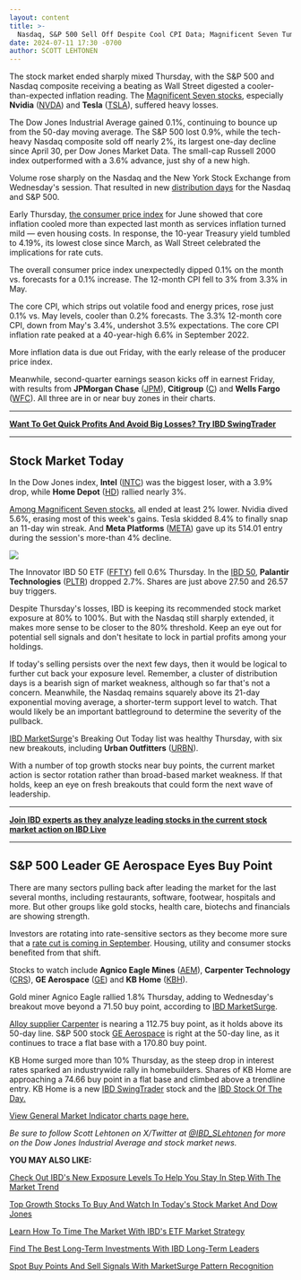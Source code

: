 ```yaml
---
layout: content
title: >-
  Nasdaq, S&P 500 Sell Off Despite Cool CPI Data; Magnificent Seven Tumble
date: 2024-07-11 17:30 -0700
author: SCOTT LEHTONEN
---
```






The stock market ended sharply mixed Thursday, with the S&P 500 and Nasdaq composite receiving a beating as Wall Street digested a cooler-than-expected inflation reading. The [Magnificent Seven stocks](https://www.investors.com/research/magnificent-seven-stocks-to-buy-and-and-watch/), especially **Nvidia** ([NVDA](https://research.investors.com/quote.aspx?symbol=NVDA)) and **Tesla** ([TSLA](https://research.investors.com/quote.aspx?symbol=TSLA)), suffered heavy losses.




The Dow Jones Industrial Average gained 0.1%, continuing to bounce up from the 50-day moving average. The S&P 500 lost 0.9%, while the tech-heavy Nasdaq composite sold off nearly 2%, its largest one-day decline since April 30, per Dow Jones Market Data. The small-cap Russell 2000 index outperformed with a 3.6% advance, just shy of a new high.


Volume rose sharply on the Nasdaq and the New York Stock Exchange from Wednesday's session. That resulted in new [distribution days](https://www.investors.com/how-to-invest/investors-corner/stock-market-timing-the-subtle-sign-of-market-tops/) for the Nasdaq and S&P 500.


Early Thursday, [the consumer price index](https://www.investors.com/news/economy/cpi-inflation-june-2024-federal-reserve-rate-cuts-sp-500/) for June showed that core inflation cooled more than expected last month as services inflation turned mild — even housing costs. In response, the 10-year Treasury yield tumbled to 4.19%, its lowest close since March, as Wall Street celebrated the implications for rate cuts.


The overall consumer price index unexpectedly dipped 0.1% on the month vs. forecasts for a 0.1% increase. The 12-month CPI fell to 3% from 3.3% in May.


The core CPI, which strips out volatile food and energy prices, rose just 0.1% vs. May levels, cooler than 0.2% forecasts. The 3.3% 12-month core CPI, down from May's 3.4%, undershot 3.5% expectations. The core CPI inflation rate peaked at a 40-year-high 6.6% in September 2022.


More inflation data is due out Friday, with the early release of the producer price index.


Meanwhile, second-quarter earnings season kicks off in earnest Friday, with results from **JPMorgan Chase** ([JPM](https://research.investors.com/quote.aspx?symbol=JPM)), **Citigroup** ([C](https://research.investors.com/quote.aspx?symbol=C)) and **Wells Fargo** ([WFC](https://research.investors.com/quote.aspx?symbol=WFC)). All three are in or near buy zones in their charts.




---


[**Want To Get Quick Profits And Avoid Big Losses? Try IBD SwingTrader**](https://www.investors.com/product/swingtrader/?artProdLink=Swingtrader)




---


Stock Market Today
------------------


In the Dow Jones index, **Intel** ([INTC](https://research.investors.com/quote.aspx?symbol=INTC)) was the biggest loser, with a 3.9% drop, while **Home Depot** ([HD](https://research.investors.com/quote.aspx?symbol=HD)) rallied nearly 3%.


[Among Magnificent Seven stocks](https://www.investors.com/research/magnificent-seven-stocks-to-buy-and-and-watch/), all ended at least 2% lower. Nvidia dived 5.6%, erasing most of this week's gains. Tesla skidded 8.4% to finally snap an 11-day win streak. And **Meta Platforms** ([META](https://research.investors.com/quote.aspx?symbol=META)) gave up its 514.01 entry during the session's more-than 4% decline.


![](https://www.investors.com/wp-content/uploads/2024/07/MP071124-240x300.jpg)


The Innovator IBD 50 ETF ([FFTY](https://research.investors.com/quote.aspx?symbol=FFTY)) fell 0.6% Thursday. In the [IBD 50](https://research.investors.com/stock-lists/ibd-50/), **Palantir Technologies** ([PLTR](https://research.investors.com/quote.aspx?symbol=PLTR)) dropped 2.7%. Shares are just above 27.50 and 26.57 buy triggers.


Despite Thursday's losses, IBD is keeping its recommended stock market exposure at 80% to 100%. But with the Nasdaq still sharply extended, it makes more sense to be closer to the 80% threshold. Keep an eye out for potential sell signals and don't hesitate to lock in partial profits among your holdings.


If today's selling persists over the next few days, then it would be logical to further cut back your exposure level. Remember, a cluster of distribution days is a bearish sign of market weakness, although so far that's not a concern. Meanwhile, the Nasdaq remains squarely above its 21-day exponential moving average, a shorter-term support level to watch. That would likely be an important battleground to determine the severity of the pullback.


[IBD MarketSurge](https://get.investors.com/marketsurge/?artProdLink=MarketSurge)'s Breaking Out Today list was healthy Thursday, with six new breakouts, including **Urban Outfitters** ([URBN](https://research.investors.com/quote.aspx?symbol=URBN)).


With a number of top growth stocks near buy points, the current market action is sector rotation rather than broad-based market weakness. If that holds, keep an eye on fresh breakouts that could form the next wave of leadership.




---


**[Join IBD experts as they analyze leading stocks in the current stock market action on IBD Live](https://shop.investors.com/offer/splashresponsive.aspx?id=IBD-Live&intcode=invstcntnartcls%7Ccms%7Cibdlive%7C2020%7C07%7Cibdlive%7Cna%7C%7C727112&src=A00433A)**




---



S&P 500 Leader GE Aerospace Eyes Buy Point
------------------------------------------


There are many sectors pulling back after leading the market for the last several months, including restaurants, software, footwear, hospitals and more. But other groups like gold stocks, health care, biotechs and financials are showing strength.


Investors are rotating into rate-sensitive sectors as they become more sure that a [rate cut is coming in September](https://www.investors.com/news/economy/cpi-inflation-june-2024-federal-reserve-rate-cuts-sp-500/). Housing, utility and consumer stocks benefited from that shift.


Stocks to watch include **Agnico Eagle Mines** ([AEM](https://research.investors.com/quote.aspx?symbol=AEM)), **Carpenter Technology** ([CRS](https://research.investors.com/quote.aspx?symbol=CRS)), **GE Aerospace** ([GE](https://research.investors.com/quote.aspx?symbol=GE)) and **KB Home** ([KBH](https://research.investors.com/quote.aspx?symbol=KBH)).


Gold miner Agnico Eagle rallied 1.8% Thursday, adding to Wednesday's breakout move beyond a 71.50 buy point, according to [IBD MarketSurge](https://get.investors.com/marketsurge/?artProdLink=MarketSurge).


[Alloy supplier Carpenter](https://www.investors.com/research/ibd-stock-of-the-day/carpenter-technology-stock-steel/) is nearing a 112.75 buy point, as it holds above its 50-day line. S&P 500 stock [GE Aerospace](https://www.investors.com/research/ibd-stock-of-the-day/ge-stock-new-entry-opportunity-ge-aerospace/) is right at the 50-day line, as it continues to trace a flat base with a 170.80 buy point.


KB Home surged more than 10% Thursday, as the steep drop in interest rates sparked an industrywide rally in homebuilders. Shares of KB Home are approaching a 74.66 buy point in a flat base and climbed above a trendline entry. KB Home is a new [IBD SwingTrader](https://www.investors.com/product/swingtrader/?artProdLink=Swingtrader) stock and the [IBD Stock Of The Day.](https://www.investors.com/research/ibd-stock-of-the-day/kb-home-stock-buy-area-fed-rate-cut-hopes/)


[View General Market Indicator charts page here.](https://www.investors.com/wp-content/uploads/2024/07/DailyGMI_071124.pdf)


*Be sure to follow Scott Lehtonen on X/Twitter at [@IBD\_SLehtonen](https://twitter.com/IBD_SLehtonen) for more on the Dow Jones Industrial Average and stock market news.*




**YOU MAY ALSO LIKE:**


[Check Out IBD's New Exposure Levels To Help You Stay In Step With The Market Trend](https://www.investors.com/how-to-invest/investors-corner/risk-management-in-the-stock-market-how-much-money-to-invest-now/)


[Top Growth Stocks To Buy And Watch In Today's Stock Market And Dow Jones](https://www.investors.com/stock-lists/stocks-to-watch-top-rated-ipos-big-caps-and-growth-stocks/)


[Learn How To Time The Market With IBD's ETF Market Strategy](https://www.investors.com/market-trend/ibds-etf-market-strategy/ibds-etf-market-strategy/)


[Find The Best Long-Term Investments With IBD Long-Term Leaders](https://www.investors.com/research/ibd-long-term-leaders-screen)


[Spot Buy Points And Sell Signals With MarketSurge Pattern Recognition](https://get.investors.com/marketsurge/?artProdLink=MarketSurge)






